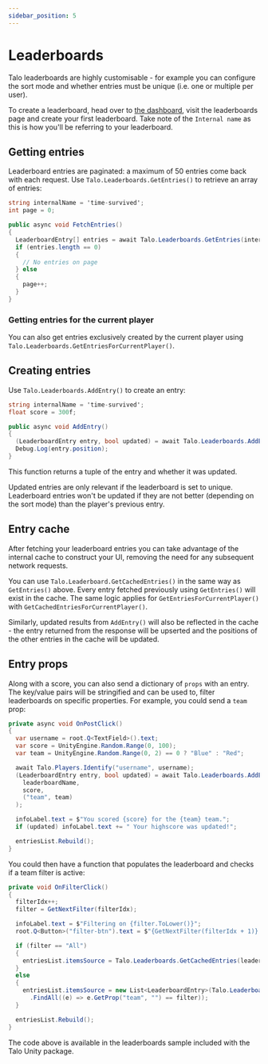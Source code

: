 ```yaml
---
sidebar_position: 5
---
```


# Leaderboards

Talo leaderboards are highly customisable - for example you can configure the sort mode and whether entries must be unique (i.e. one or multiple per user).

To create a leaderboard, head over to [the dashboard](https://dashboard.trytalo.com), visit the leaderboards page and create your first leaderboard. Take note of the `Internal name` as this is how you'll be referring to your leaderboard.

## Getting entries

Leaderboard entries are paginated: a maximum of 50 entries come back with each request. Use `Talo.Leaderboards.GetEntries()` to retrieve an array of entries:

```csharp title="GetEntries.cs"
string internalName = 'time-survived';
int page = 0;

public async void FetchEntries()
{
  LeaderboardEntry[] entries = await Talo.Leaderboards.GetEntries(internalName, page);
  if (entries.length == 0)
  {
    // No entries on page
  } else
  {
    page++;
  }
}
```

### Getting entries for the current player

You can also get entries exclusively created by the current player using `Talo.Leaderboards.GetEntriesForCurrentPlayer()`.

## Creating entries

Use `Talo.Leaderboards.AddEntry()` to create an entry:

```csharp title="AddEntry.cs"
string internalName = 'time-survived';
float score = 300f;

public async void AddEntry()
{
  (LeaderboardEntry entry, bool updated) = await Talo.Leaderboards.AddEntry(internalName, score);
  Debug.Log(entry.position);
}
```

This function returns a tuple of the entry and whether it was updated.

Updated entries are only relevant if the leaderboard is set to unique. Leaderboard entries won't be updated if they are not better (depending on the sort mode) than the player's previous entry.

## Entry cache

After fetching your leaderboard entries you can take advantage of the internal cache to construct your UI, removing the need for any subsequent network requests.

You can use `Talo.Leaderboard.GetCachedEntries()` in the same way as `GetEntries()` above. Every entry fetched previously using `GetEntries()` will exist in the cache. The same logic applies for `GetEntriesForCurrentPlayer()` with `GetCachedEntriesForCurrentPlayer()`.

Similarly, updated results from `AddEntry()` will also be reflected in the cache - the entry returned from the response will be upserted and the positions of the other entries in the cache will be updated.

## Entry props

Along with a score, you can also send a dictionary of `props` with an entry. The key/value pairs will be stringified and can be used to, filter leaderboards on specific properties. For example, you could send a `team` prop:

```csharp
private async void OnPostClick()
{
  var username = root.Q<TextField>().text;
  var score = UnityEngine.Random.Range(0, 100);
  var team = UnityEngine.Random.Range(0, 2) == 0 ? "Blue" : "Red";

  await Talo.Players.Identify("username", username);
  (LeaderboardEntry entry, bool updated) = await Talo.Leaderboards.AddEntry(
    leaderboardName,
    score,
    ("team", team)
  );

  infoLabel.text = $"You scored {score} for the {team} team.";
  if (updated) infoLabel.text += " Your highscore was updated!";

  entriesList.Rebuild();
}
```

You could then have a function that populates the leaderboard and checks if a team filter is active:

```csharp
private void OnFilterClick()
{
  filterIdx++;
  filter = GetNextFilter(filterIdx);

  infoLabel.text = $"Filtering on {filter.ToLower()}";
  root.Q<Button>("filter-btn").text = $"{GetNextFilter(filterIdx + 1)} team scores";

  if (filter == "All")
  {
    entriesList.itemsSource = Talo.Leaderboards.GetCachedEntries(leaderboardName);
  }
  else
  {
    entriesList.itemsSource = new List<LeaderboardEntry>(Talo.Leaderboards.GetCachedEntries(leaderboardName)
      .FindAll((e) => e.GetProp("team", "") == filter));
  }

  entriesList.Rebuild();
}
```

The code above is available in the leaderboards sample included with the Talo Unity package.

